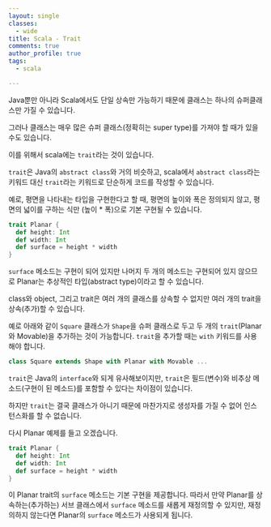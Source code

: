 ```yaml
---
layout: single
classes:
  - wide
title: Scala - Trait
comments: true
author_profile: true
tags:
  - scala

---
```


Java뿐만 아니라 Scala에서도 단일 상속만 가능하기 때문에 클래스는 하나의 슈퍼클래스만 가질 수 있습니다.

그러나 클래스는 매우 많은 슈퍼 클래스(정확히는 super type)를 가져야 할 때가 있을 수도 있습니다.

이를 위해서 scala에는 `trait`라는 것이 있습니다.

`trait`은 Java의 `abstract class`와 거의 비슷하고, scala에서 `abstract class`라는 키워드 대신 `trait`라는 키워드로 단순하게 코드를 작성할 수 있습니다.

예로, 평면을 나타내는 타입을 구현한다고 할 때, 평면의 높이와 폭은 정의되지 않고, 평면의 넓이를 구하는 식만 (높이 * 폭)으로 기본 구현될 수 있습니다.

~~~scala
trait Planar {
  def height: Int
  def width: Int
  def surface = height * width
}
~~~

`surface` 메소드는 구현이 되어 있지만 나머지 두 개의 메소드는 구현되어 있지 않으므로 Planar는 추상적인 타입(abstract type)이라고 할 수 있습니다.

class와 object, 그리고 trait은 여러 개의 클래스를 상속할 수 없지만 여러 개의 trait을 상속(추가)할 수 있습니다.

예로 아래와 같이 `Square` 클래스가 `Shape`을 슈퍼 클래스로 두고 두 개의 `trait`(Planar와 Movable)을 추가하는 것이 가능합니다.
`trait`을 추가할 때는 `with` 키워드를 사용해야 합니다.

~~~scala
class Square extends Shape with Planar with Movable ...
~~~

`trait`은 Java의 `interface`와 되게 유사해보이지만, `trait`은 필드(변수)와 비추상 메소드(구현이 된  메소드)를 포함할 수 있다는 차이점이 있습니다.

하지만 `trait`는 결국 클래스가 아니기 때문에 마찬가지로 생성자를 가질 수 없어 인스턴스화를 할 수 없습니다.

다시 Planar 예제를 들고 오겠습니다.

~~~scala
trait Planar {
  def height: Int
  def width: Int
  def surface = height * width
}
~~~

이 Planar trait의 `surface` 메소드는 기본 구현을 제공합니다.
따라서 만약 Planar를 상속하는(추가하는) 서브 클래스에서 `surface` 메소드를 새롭게 재정의할 수 있지만, 재정의하지 않는다면 Planar의 `surface` 메소드가 사용되게 됩니다.